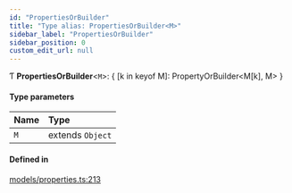 ```yaml
---
id: "PropertiesOrBuilder"
title: "Type alias: PropertiesOrBuilder<M>"
sidebar_label: "PropertiesOrBuilder"
sidebar_position: 0
custom_edit_url: null
---
```


Ƭ **PropertiesOrBuilder**<`M`\>: { [k in keyof M]: PropertyOrBuilder<M[k], M\> }

#### Type parameters

| Name | Type |
| :------ | :------ |
| `M` | extends `Object` |

#### Defined in

[models/properties.ts:213](https://github.com/Camberi/firecms/blob/2d60fba/src/models/properties.ts#L213)
